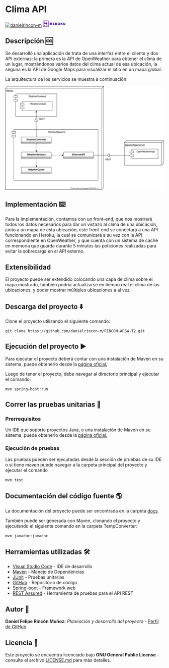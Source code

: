 # Clima API

[![danielrincon-m](https://circleci.com/gh/danielrincon-m/RINCON-ARSW-T2.svg?style=svg)](https://app.circleci.com/pipelines/github/danielrincon-m/RINCON-ARSW-T2)
[![Heroku](img/heroku_long.png)](https://rincon-arsw-t2.herokuapp.com/)

## Descripción 🆒

Se desarrolló una aplicación de trata de una interfaz entre el cliente y dos API externas: la primera es la API de OpenWeather para obtener el clima de un lugar, mostrándonos varios datos del clima actual de esa ubicación, la seguna es la API de Google Maps para visualizar el sitio en un mapa global.

La arquitectura de los servicios se muestra a continuación:

![Arquitectura](img/WeatherDiagrams.svg)


## Implementación ⌨️

Para la implementación, contamos con un front-end, que nos mostrará todos los datos necesarios para dar un vistazo al clima de una ubicación, junto a un mapa de esta ubicación, este front-end se conectará a una API funcionando en Heroku, la cual se comunicará a su vez con la API correspondiente en OpenWeather, y que cuenta con un sistema de caché en memoria que guarda durante 5 minutos las peticiones realizadas para evitar la sobrecarga en el API externo.

## Extensibilidad 

El proyecto puede ser extendido colocando una capa de clima sobre el mapa mostrado, también podría actualizarse en tiempo real el clima de las ubicaciones, y poder mostrar múltiples ubicaciones a al vez.

## Descarga del proyecto ⬇️

Clone el proyecto utilizando el siguiente comando:

```
git clone https://github.com/danielrincon-m/RINCON-ARSW-T2.git
```

## Ejecución del proyecto ▶️

Para ejecutar el proyecto deberá contar con una instalación de Maven en su sistema, puede obtenerlo desde la [página oficial.][mvnLink]

Luego de tener el proyecto, debe navegar al directorio principal y ejecutar el comando:

```
mvn spring-boot:run
```
<!--
## Reporte de pruebas ⭕

Se utilizó el framework [REST Assured](#herramientas-utilizadas-%EF%B8%8F) para realizar pruebas sobre la API REST desarrollada, se comprobó que las peticiones estuviesen siendo procesadas y que las respuestas fuesen válidas.

-->

## Correr las pruebas unitarias 🧪

### Prerrequisitos

Un IDE que soporte proyectos Java, o una instalación de Maven en su sistema, puede obtenerlo desde
la [página oficial.][mvnLink]

### Ejecución de pruebas

Las pruebas pueden ser ejecutadas desde la sección de pruebas de su IDE o si tiene maven puede navegar a la carpeta principal del proyecto y ejecutar el comando

```
mvn test
```

## Documentación del código fuente 🌎

La documentación del proyecto puede ser encontrada en la carpeta [docs](/docs).

También puede ser generada con Maven, clonando el proyecto y ejecutando el siguiente comando en la carpeta TempConverter:

```
mvn javadoc:javadoc
```

## Herramientas utilizadas 🛠️

* [Visual Studio Code](https://code.visualstudio.com/) - IDE de desarrollo
* [Maven](https://maven.apache.org/) - Manejo de Dependencias
* [JUnit](https://junit.org/junit4/) - Pruebas unitarias
* [GitHub](https://github.com/) - Repositorio de código
* [Spring-boot](https://spring.io/projects/spring-boot) - Framework web
* [REST Assured](https://rest-assured.io/) - Herramienta de pruebas para el API REST

## Autor 🧔

**Daniel Felipe Rincón Muñoz:** *Planeación y desarrollo del proyecto* -
[Perfil de GitHub](https://github.com/danielrincon-m)

## Licencia 🚀

Este proyecto se encuentra licenciado bajo **GNU General Public License** - consulte el archivo [LICENSE.md](LICENSE.md)
para más detalles.

<!-- 
## Acknowledgments 

* Hat tip to anyone whose code was used
* Inspiration
* etc
-->

[gitLink]: https://git-scm.com/downloads
[mvnLink]: https://maven.apache.org/download.cgi
